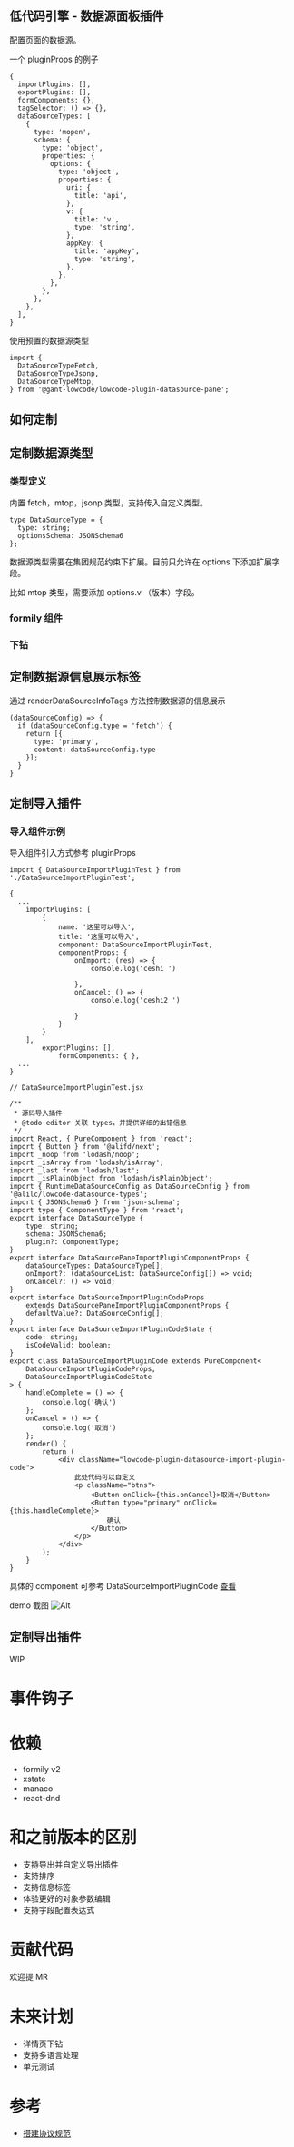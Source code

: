 ## 低代码引擎 - 数据源面板插件

配置页面的数据源。

一个 pluginProps 的例子

```
{
  importPlugins: [],
  exportPlugins: [],
  formComponents: {},
  tagSelector: () => {},
  dataSourceTypes: [
    {
      type: 'mopen',
      schema: {
        type: 'object',
        properties: {
          options: {
            type: 'object',
            properties: {
              uri: {
                title: 'api',
              },
              v: {
                title: 'v',
                type: 'string',
              },
              appKey: {
                title: 'appKey',
                type: 'string',
              },
            },
          },
        },
      },
    },
  ],
}
```

使用预置的数据源类型

```
import {
  DataSourceTypeFetch,
  DataSourceTypeJsonp,
  DataSourceTypeMtop,
} from '@gant-lowcode/lowcode-plugin-datasource-pane';
```

## 如何定制

## 定制数据源类型

### 类型定义

内置 fetch，mtop，jsonp 类型，支持传入自定义类型。

```
type DataSourceType = {
  type: string;
  optionsSchema: JSONSchema6
};
```

数据源类型需要在集团规范约束下扩展。目前只允许在 options 下添加扩展字段。

比如 mtop 类型，需要添加 options.v （版本）字段。

### formily 组件

### 下钻

## 定制数据源信息展示标签

通过 renderDataSourceInfoTags 方法控制数据源的信息展示

```
(dataSourceConfig) => {
  if (dataSourceConfig.type = 'fetch') {
    return [{
      type: 'primary',
      content: dataSourceConfig.type
    }];
  }
}
```

## 定制导入插件

### 导入组件示例

导入组件引入方式参考 pluginProps 
```
import { DataSourceImportPluginTest } from './DataSourceImportPluginTest';

{
  ...
    importPlugins: [
        {
            name: '这里可以导入',
            title: '这里可以导入',
            component: DataSourceImportPluginTest,
            componentProps: {
                onImport: (res) => {
                    console.log('ceshi ')

                },
                onCancel: () => {
                    console.log('ceshi2 ')

                }
            }
        }
    ],
        exportPlugins: [],
            formComponents: { },
  ...
}

// DataSourceImportPluginTest.jsx

/**
 * 源码导入插件
 * @todo editor 关联 types，并提供详细的出错信息
 */
import React, { PureComponent } from 'react';
import { Button } from '@alifd/next';
import _noop from 'lodash/noop';
import _isArray from 'lodash/isArray';
import _last from 'lodash/last';
import _isPlainObject from 'lodash/isPlainObject';
import { RuntimeDataSourceConfig as DataSourceConfig } from '@alilc/lowcode-datasource-types';
import { JSONSchema6 } from 'json-schema';
import type { ComponentType } from 'react';
export interface DataSourceType {
    type: string;
    schema: JSONSchema6;
    plugin?: ComponentType;
}
export interface DataSourcePaneImportPluginComponentProps {
    dataSourceTypes: DataSourceType[];
    onImport?: (dataSourceList: DataSourceConfig[]) => void;
    onCancel?: () => void;
}
export interface DataSourceImportPluginCodeProps
    extends DataSourcePaneImportPluginComponentProps {
    defaultValue?: DataSourceConfig[];
}
export interface DataSourceImportPluginCodeState {
    code: string;
    isCodeValid: boolean;
}
export class DataSourceImportPluginCode extends PureComponent<
    DataSourceImportPluginCodeProps,
    DataSourceImportPluginCodeState
> {
    handleComplete = () => {
        console.log('确认')
    };
    onCancel = () => {
        console.log('取消')
    };
    render() {
        return (
            <div className="lowcode-plugin-datasource-import-plugin-code">
                此处代码可以自定义
                <p className="btns">
                    <Button onClick={this.onCancel}>取消</Button>
                    <Button type="primary" onClick={this.handleComplete}>
                        确认
                    </Button>
                </p>
            </div>
        );
    }
}

```

具体的 component 可参考 DataSourceImportPluginCode
 [查看](https://github.com/alibaba/lowcode-plugins/blob/main/packages/plugin-datasource-pane/src/components/DataSourceImportPluginCode/DataSourceImportPluginCode.tsx)

 demo 截图
 ![Alt](https://user-images.githubusercontent.com/14235113/186659341-dff511e8-f032-423c-8be7-e0cc281f3964.png)




## 定制导出插件

WIP

# 事件钩子

# 依赖

* formily v2
* xstate
* manaco
* react-dnd


# 和之前版本的区别

* 支持导出并自定义导出插件
* 支持排序
* 支持信息标签
* 体验更好的对象参数编辑
* 支持字段配置表达式

# 贡献代码

欢迎提 MR

# 未来计划

* 详情页下钻
* 支持多语言处理
* 单元测试


# 参考

* [搭建协议规范](https://lowcode-engine.cn/lowcode)